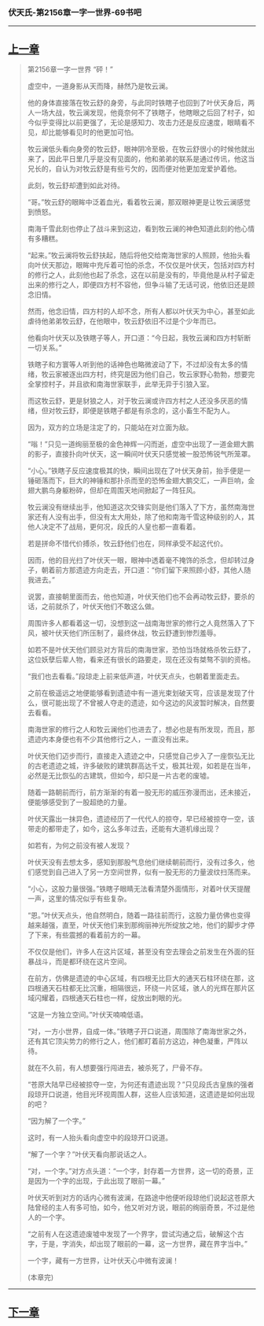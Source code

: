 ### 伏天氏-第2156章一字一世界-69书吧

--------
[上一章](./8f15c402892e8aec4d9176eefd31d3b4.md)
--------


>
>
>
>第2156章一字一世界
>“砰！”
>
>虚空中，一道身影从天而降，赫然乃是牧云澜。
>
>他的身体直接落在牧云舒的身旁，与此同时铁瞎子也回到了叶伏天身后，两人一场大战，牧云澜发现，他竟奈何不了铁瞎子，他瞎眼之后回了村子，如今似乎变得比以前更强了，无论是感知力、攻击力还是反应速度，眼睛看不见，却比能够看见时的他更加可怕。
>
>牧云澜低头看向身旁的牧云舒，眼神阴冷至极，在牧云舒很小的时候他就出来了，因此平日里几乎是没有见面的，他和弟弟的联系是通过传讯，他这当兄长的，自认为对牧云舒是有些亏欠的，因而便对他更加宠爱护着他。
>
>此刻，牧云舒却遭到如此对待。
>
>“哥。”牧云舒的眼眸中泛着血光，看着牧云澜，那双眼神更是让牧云澜感觉到愤怒。
>
>南海千雪此刻也停止了战斗来到这边，看到牧云澜的神色知道此刻的他心情有多糟糕。
>
>“起来。”牧云澜将牧云舒扶起，随后将他交给南海世家的人照顾，他抬头看向叶伏天那边，眼眸中充斥着可怕的杀念，不仅仅是叶伏天，包括对四方村的修行之人，此刻他也起了杀念，这在以前是没有的，毕竟他是从村子留走出来的修行之人，即便四方村不容他，但争斗输了无话可说，他依旧还是顾念旧情。
>
>然而，他念旧情，四方村的人却不念，所有人都以叶伏天为中心，甚至如此虐待他弟弟牧云舒，在他眼中，牧云舒依旧不过是个少年而已。
>
>他看向叶伏天以及铁瞎子等人，开口道：“今日起，我牧云澜和四方村斩断一切关系。”
>
>铁瞎子和方寰等人听到他的话神色也略微波动了下，不过却没有太多的情绪，牧云家被逐出四方村，终究是因为他们自己，牧云家野心勃勃，想要完全掌控村子，并且欲和南海世家联手，此举无异于引狼入室。
>
>而这牧云舒，更是豺狼之人，对于牧云澜或许四方村之人还没多厌恶的情绪，但对牧云舒，即便是铁瞎子都是有杀念的，这小畜生不配为人。
>
>因为，双方的立场是注定了的，只能站在对立面为敌。
>
>“嗡！”只见一道绚丽至极的金色神辉一闪而逝，虚空中出现了一道金翅大鹏的影子，直接扑向叶伏天，这一瞬间叶伏天只感觉被一股恐怖锐气所笼罩。
>
>“小心。”铁瞎子反应速度极其的快，瞬间出现在了叶伏天身前，抬手便是一锤砸落而下，巨大的神锤和那扑杀而至的恐怖金翅大鹏交汇，一声巨响，金翅大鹏鸟身躯粉碎，但却在周围天地间掀起了一阵狂风。
>
>牧云澜没有继续出手，他知道这次交锋实则是他们落入了下方，虽然南海世家还有人没有出手，但没有太大用处，除了他和南海千雪这种级别的人，其他人决定不了战局，更何况，段氏的人皇也都一直看着。
>
>若是拼命不惜代价搏杀，牧云舒他们也在，同样承受不起这代价。
>
>因而，他的目光扫了叶伏天一眼，眼神中透着毫不掩饰的杀念，但却转过身子，朝着前方那遗迹方向走去，开口道：“你们留下来照顾小舒，其他人随我进去。”
>
>说罢，直接朝里面而去，他也知道，叶伏天他们也不会再动牧云舒，要杀的话，之前就杀了，叶伏天他们不敢这么做。
>
>周围许多人都看着这一切，没想到这一战南海世家的修行之人竟然落入了下风，被叶伏天他们所压制了，最终休战，牧云舒遭到惨烈羞辱。
>
>如若不是叶伏天他们顾忌对方背后的南海世家，恐怕当场就格杀牧云舒了，这位妖孽后辈人物，看来还有很长的路要走，现在还没有桀骜不驯的资格。
>
>“我们也去看看。”段琼走上前来低声道，叶伏天点头，也朝着里面走去。
>
>之前在极遥远之地便能够看到遗迹中有一道光束划破天穹，应该是发现了什么，很可能出现了不曾被人夺走的遗迹，如今这边的风波暂时解决，自然要去看看。
>
>南海世家的修行之人和牧云澜他们也进去了，想必也是有所发现，而且，那遗迹内本身便也有不少其他修行之人，一直没有出来。
>
>叶伏天他们迈步而行，直接走入遗迹之中，只感觉自己步入了一座恢弘无比的古老遗迹之城，许多破败的建筑群高达千丈，极其壮观，如若是在当年，必然是无比恢弘的古建筑，但如今，却只是一片古老的废墟。
>
>随着一路朝前而行，前方渐渐的有着一股无形的威压弥漫而出，还未接近，便能够感受到了一股超绝的力量。
>
>叶伏天露出一抹异色，遗迹经历了一代代人的掠夺，早已经被掠夺一空，该带走的都带走了，如今，这么多年过去，还能有大道机缘出现？
>
>如若有，为何之前没有被人发现？
>
>叶伏天没有去想太多，感知到那股气息他们继续朝前而行，没有过多久，他们感觉到自己进入了另一方空间世界，似有一股无形的力量波纹扫荡而来。
>
>“小心，这股力量很强。”铁瞎子眼睛无法看清楚外面情形，对着叶伏天提醒一声，这里的情况似乎有些复杂。
>
>“恩。”叶伏天点头，他自然明白，随着一路往前而行，这股力量仿佛也变得越来越强，直至，叶伏天他们来到那绚丽神光所绽放之地，他们的脚步才停了下来，有些震撼的看着前方的一幕。
>
>不仅仅是他们，许多人在这片区域，甚至没有空去理会之前发生在外面的狂暴战斗，而是都环绕在这片空间。
>
>在前方，仿佛是遗迹的中心区域，有四根无比巨大的通天石柱环绕在那，这四根通天石柱都无比沉重，相隔很远，环绕一片区域，骇人的光辉在那片区域闪耀着，四根通天石柱也一样，绽放出刺眼的光。
>
>“这是一方独立空间。”叶伏天喃喃低语。
>
>“对，一方小世界，自成一体。”铁瞎子开口说道，周围除了南海世家之外，还有其它顶尖势力的修行之人，他们都盯着前方这边，神色凝重，严阵以待。
>
>就在不久前，有人想要强行闯进去，被杀死了，尸骨不存。
>
>“苍原大陆早已经被掠夺一空，为何还有遗迹出现？”只见段氏古皇族的强者段琼开口说道，他目光环视周围人群，这些人应该知道，这遗迹是如何出现的吧？
>
>“因为解了一个字。”
>
>这时，有一人抬头看向虚空中的段琼开口说道。
>
>“解了一个字？”叶伏天看向那说话之人。
>
>“对，一个字。”对方点头道：“一个字，封存着一方世界，这一切的奇景，正是因为一个字的出现，于此出现了眼前一幕。”
>
>叶伏天听到对方的话内心微有波澜，在路途中他便听段琼他们说起这苍原大陆曾经的主人有多可怕，如今，他又听对方说，眼前的绚丽奇景，不过是他人的一个字。
>
>“之前有人在这遗迹废墟中发现了一个界字，尝试沟通之后，破解这个古字，于是，字消失，却出现了眼前的一幕，这一方世界，藏在界字当中。”
>
>一个字，藏有一方世界，让叶伏天心中微有波澜！
>
>(本章完)
>
>

--------
[下一章](./e01d6f344ee7c110fad3c4e1bb4eb0bd.md)
--------
